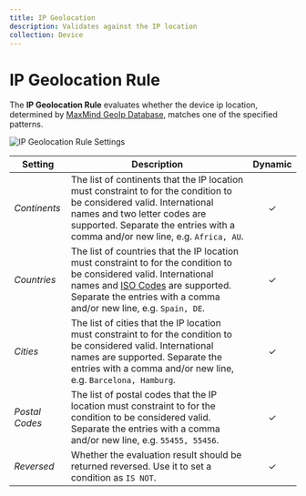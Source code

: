 ```yaml
---
title: IP Geolocation
description: Validates against the IP location
collection: Device
---
```


# IP Geolocation Rule

<div class="tm-resource-icon">
    <!--@include: ./assets/rule-ip-geolocation.svg-->
</div>

The **IP Geolocation Rule** evaluates whether the device ip location, determined by [MaxMind GeoIp Database](/essentials-for-yootheme-pro/settings#geoip-database), matches one of the specified patterns.

![IP Geolocation Rule Settings](./assets//rule-ip-geolocation.webp)

| Setting | Description | Dynamic |
| --- | --- | :---: |
| *Continents* | The list of continents that the IP location must constraint to for the condition to be considered valid. International names and two letter codes are supported. Separate the entries with a comma and/or new line, e.g. `Africa, AU`. | &#x2713; |
| *Countries* | The list of countries that the IP location must constraint to for the condition to be considered valid. International names and [ISO Codes](https://www.iso.org/iso-3166-country-codes.html) are supported. Separate the entries with a comma and/or new line, e.g. `Spain, DE`. | &#x2713; |
| *Cities* | The list of cities that the IP location must constraint to for the condition to be considered valid. International names are supported. Separate the entries with a comma and/or new line, e.g. `Barcelona, Hamburg`. | &#x2713; |
| *Postal Codes* | The list of postal codes that the IP location must constraint to for the condition to be considered valid. Separate the entries with a comma and/or new line, e.g. `55455, 55456`. | &#x2713; |
| *Reversed* | Whether the evaluation result should be returned reversed. Use it to set a condition as `IS NOT`. | &#x2713; |
<!--@include: ./advanced-rule-settings-->
